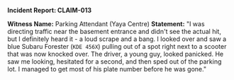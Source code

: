 **Incident Report: CLAIM-013**

**Witness Name:** Parking Attendant (Yaya Centre)
**Statement:**
"I was directing traffic near the basement entrance and didn't see the actual hit, but I definitely heard it - a loud scrape and a bang. I looked over and saw a blue Subaru Forester (`KDE 456X`) pulling out of a spot right next to a scooter that was now knocked over. The driver, a young guy, looked panicked. He saw me looking, hesitated for a second, and then sped out of the parking lot. I managed to get most of his plate number before he was gone."
